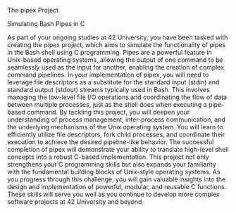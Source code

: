 The pipex Project

Simulating Bash Pipes in C

As part of your ongoing studies at 42 University, you have been tasked with creating the pipex project,
which aims to simulate the functionality of pipes in the Bash shell using C programming.
Pipes are a powerful feature in Unix-based operating systems, allowing the output of one command to be
seamlessly used as the input for another, enabling the creation of complex command pipelines.
In your implementation of pipex, you will need to leverage file descriptors as a substitute for the
standard input (stdin) and standard output (stdout) streams typically used in Bash.
This involves managing the low-level file I/O operations and coordinating the flow of data between multiple processes,
just as the shell does when executing a pipe-based command.
By tackling this project, you will deepen your understanding of process management, inter-process communication,
and the underlying mechanisms of the Unix operating system. You will learn to efficiently utilize file descriptors,
fork child processes, and coordinate their execution to achieve the desired pipeline-like behavior.
The successful completion of pipex will demonstrate your ability to translate high-level shell concepts into a
robust C-based implementation. This project not only strengthens your C programming skills but also expands your familiarity
with the fundamental building blocks of Unix-style operating systems.
As you progress through this challenge, you will gain valuable insights into the design and implementation of powerful,
modular, and reusable C functions. These skills will serve you well as you continue to develop more complex
software projects at 42 University and beyond.
